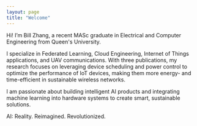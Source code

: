 ```yaml
---
layout: page
title: "Welcome"
---
```


Hi! I’m Bill Zhang, a recent MASc graduate in Electrical and Computer Engineering from Queen's University.

I specialize in Federated Learning, Cloud Engineering, Internet of Things applications, and UAV communications. With three publications, my research focuses on leveraging device scheduling and power control to optimize the performance of IoT devices, making them more energy- and time-efficient in sustainable wireless networks.

I am passionate about building intelligent AI products and integrating machine learning into hardware systems to create smart, sustainable solutions.

AI: Reality. Reimagined. Revolutionized.
